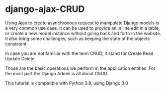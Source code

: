 # django-ajax-CRUD
Using Ajax to create asynchronous request to manipulate Django models is a very common use case. It can be used to provide an in line edit in a table, or create a new model instance without going back and forth in the website. It also bring some challenges, such as keeping the state of the objects consistent.

In case you are not familiar with the term CRUD, it stand for Create Read Update Delete.

Those are the basic operations we perform in the application entities. For the most part the Django Admin is all about CRUD.

This tutorial is compatible with Python 3.8, using Django 3.0
